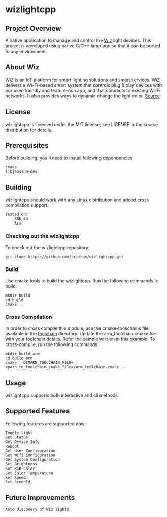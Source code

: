 # wizlightcpp

## Project Overview
A native application to manage and control the [Wiz](https://www.wizconnected.com/en-us) light devices. This project is developed using native C/C++ language so that it can be ported to any environment. 

## About Wiz
WiZ is an IoT platform for smart lighting solutions and smart services. WiZ delivers a Wi-Fi-based smart system that controls plug & play devices with our user-friendly and feature-rich app, and that connects to existing Wi-Fi networks. It also provides ways to dynamic change the light color. [Source](https://www.wizconnected.com/en-us/about-wiz)

## License
wizlightcpp is licensed under the MIT license; see LICENSE in the source distribution for details.


## Prerequisites
Before building, you'll need to install following dependencies

    cmake
    libjansson-dev

## Building
wizlightcpp should work with any Linux distribution and added cross compilation support.

    Tested on:
        X86_64
        Arm
        
### Checking out the wizlightcpp
To check out the wizlightcpp repository:

    git clone https://github.com/srisham/wizlightcpp.git
    
### Build
Use cmake tools to build the wizlightcpp. Run the following commands to build:

    mkdir build
    cd build
    cmake ..
    
### Cross Compilation
In order to cross compile this module, use the cmake-tookchains file available in the [toolchain](https://github.com/sribalajism/wizlightcpp/tree/master/cmake/toolchain) directory. Update the arm_toolchain.cmake file with your toolchain details. Refer the sample version in this [example](https://github.com/sribalajism/wizlightcpp/tree/master/cmake/toolchain/example).
To cross-compile, run the following commands:

    mkdir build_arm
    cd build_arm
    cmake  -DCMAKE_TOOLCHAIN_FILE=<path_to_toolchain_cmake_file>/arm_toolchain.cmake ..

## Usage
wizlightcpp supports both interactive and cli methods. 

## Supported Features
Following features are supported now:

    Toggle light
    Get Status
    Get Device Info
    Reboot
    Get User Configuration
    Get Wifi Configuration
    Get System Configuration
    Set Brightness
    Set RGB Color
    Set Color Temperature
    Set Speed
    Set SceneId

## Future Improvements
    Auto discovery of Wiz lights